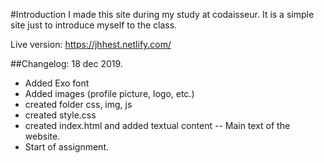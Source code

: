 #Introduction
I made this site during my study at codaisseur. It is a simple site just to introduce myself to the class. 

Live version: https://jhhest.netlify.com/

##Changelog: 
18 dec 2019. 
* Added Exo font
* Added images (profile picture, logo, etc.)
* created folder css, img, js
* created style.css
* created index.html and added textual content -- Main text of the website.
* Start of assignment. 